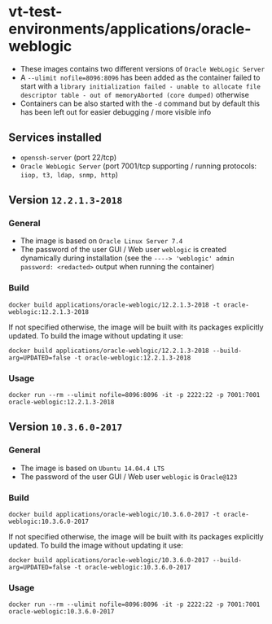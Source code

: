 # vt-test-environments/applications/oracle-weblogic

- These images contains two different versions of `Oracle WebLogic Server`
- A `--ulimit nofile=8096:8096` has been added as the container failed to start with a `library initialization failed - unable to allocate file descriptor table - out of memoryAborted (core dumped)` otherwise
- Containers can be also started with the `-d` command but by default this has been left out for easier debugging / more visible info

## Services installed

- `openssh-server` (port 22/tcp)
- `Oracle WebLogic Server` (port 7001/tcp supporting / running protocols: `iiop, t3, ldap, snmp, http`)

## Version `12.2.1.3-2018`

### General

- The image is based on `Oracle Linux Server 7.4`
- The password of the user GUI / Web user `weblogic` is created dynamically during installation (see the `----> 'weblogic' admin password: <redacted>` output when running the container)

### Build

```
docker build applications/oracle-weblogic/12.2.1.3-2018 -t oracle-weblogic:12.2.1.3-2018
```

If not specified otherwise, the image will be built with its packages explicitly updated. To build the image without updating it use:

```
docker build applications/oracle-weblogic/12.2.1.3-2018 --build-arg=UPDATED=false -t oracle-weblogic:12.2.1.3-2018
```

### Usage

```
docker run --rm --ulimit nofile=8096:8096 -it -p 2222:22 -p 7001:7001 oracle-weblogic:12.2.1.3-2018
```

## Version `10.3.6.0-2017`

### General

- The image is based on `Ubuntu 14.04.4 LTS`
- The password of the user GUI / Web user `weblogic` is `Oracle@123`

### Build

```
docker build applications/oracle-weblogic/10.3.6.0-2017 -t oracle-weblogic:10.3.6.0-2017
```

If not specified otherwise, the image will be built with its packages explicitly updated. To build the image without updating it use:

```
docker build applications/oracle-weblogic/10.3.6.0-2017 --build-arg=UPDATED=false -t oracle-weblogic:10.3.6.0-2017
```

### Usage

```
docker run --rm --ulimit nofile=8096:8096 -it -p 2222:22 -p 7001:7001 oracle-weblogic:10.3.6.0-2017
```
